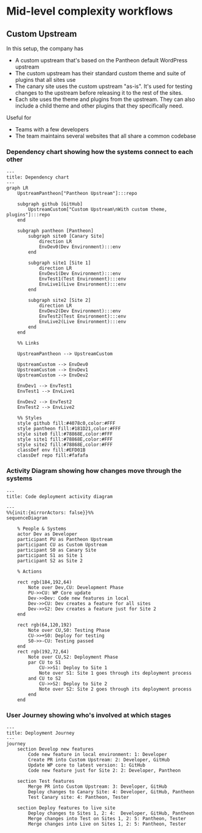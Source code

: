 # Mid-level complexity workflows

## Custom Upstream

In this setup, the company has

- A custom upstream that's based on the Pantheon default WordPress upstream
- The custom upstream has their standard custom theme and suite of plugins that all sites use
- The canary site uses the custom upstream "as-is". It's used for testing changes to the upstream before releasing it to the rest of the sites.
- Each site uses the theme and plugins from the upstream. They can also include a child theme and other plugins that they specifically need.

Useful for

- Teams with a few developers
- The team maintains several websites that all share a common codebase

### Dependency chart showing how the systems connect to each other

```mermaid
---
title: Dependency chart
---
graph LR
    UpstreamPantheon["Pantheon Upstream"]:::repo

    subgraph github [GitHub]
        UpstreamCustom["Custom Upstream\nWith custom theme, plugins"]:::repo
    end

    subgraph pantheon [Pantheon]
        subgraph site0 [Canary Site]
            direction LR
            EnvDev0(Dev Environment):::env
        end

        subgraph site1 [Site 1]
            direction LR
            EnvDev1(Dev Environment):::env
            EnvTest1(Test Environment):::env
            EnvLive1(Live Environment):::env
        end

        subgraph site2 [Site 2]
            direction LR
            EnvDev2(Dev Environment):::env
            EnvTest2(Test Environment):::env
            EnvLive2(Live Environment):::env
        end
    end

    %% Links
    
    UpstreamPantheon --> UpstreamCustom

    UpstreamCustom --> EnvDev0
    UpstreamCustom --> EnvDev1
    UpstreamCustom --> EnvDev2

    EnvDev1 --> EnvTest1
    EnvTest1 --> EnvLive1

    EnvDev2 --> EnvTest2
    EnvTest2 --> EnvLive2

    %% Styles
    style github fill:#4078c0,color:#FFF
    style pantheon fill:#181D21,color:#FFF
    style site0 fill:#78868E,color:#FFF
    style site1 fill:#78868E,color:#FFF
    style site2 fill:#78868E,color:#FFF
    classDef env fill:#EFD01B
    classDef repo fill:#fafafa

```

### Activity Diagram showing how changes move through the systems

```mermaid
---
title: Code deployment activity diagram

---
%%{init:{mirrorActors: false}}%%
sequenceDiagram

    % People & Systems
    actor Dev as Developer
    participant PU as Pantheon Upstream
    participant CU as Custom Upstream
    participant S0 as Canary Site
    participant S1 as Site 1
    participant S2 as Site 2

    % Actions

    rect rgb(184,192,64)
        Note over Dev,CU: Development Phase
        PU->>CU: WP Core update
        Dev->>Dev: Code new features in local
        Dev->>CU: Dev creates a feature for all sites
        Dev->>S2: Dev creates a feature just for Site 2
    end

    rect rgb(64,120,192)
        Note over CU,S0: Testing Phase
        CU->>+S0: Deploy for testing
        S0->>-CU: Testing passed
    end
    rect rgb(192,72,64)
        Note over CU,S2: Deployment Phase
        par CU to S1
            CU->>S1: Deploy to Site 1
            Note over S1: Site 1 goes through its deployment process
        and CU to S2
            CU->>S2: Deploy to Site 2
            Note over S2: Site 2 goes through its deployment process
        end
    end

```

### User Journey showing who's involved at which stages

```mermaid
---
title: Deployment Journey
---
journey
    section Develop new features
        Code new feature in local environment: 1: Developer
        Create PR into Custom Upstream: 2: Developer, GitHub
        Update WP core to latest version: 1: GitHub
        Code new feature just for Site 2: 2: Developer, Pantheon

    section Test features
        Merge PR into Custom Upstream: 3: Developer, GitHub
        Deploy changes to Canary Site: 4: Developer, GitHub, Pantheon
        Test Canary site: 4: Pantheon, Tester

    section Deploy features to live site
        Deploy changes to Sites 1, 2: 4:  Developer, GitHub, Pantheon
        Merge changes into Test on Sites 1, 2: 5: Pantheon, Tester
        Merge changes into Live on Sites 1, 2: 5: Pantheon, Tester
```
